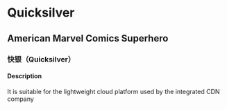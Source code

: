 # Quicksilver

## American Marvel Comics Superhero
### 快银（Quicksilver）

#### Description
It is suitable for the lightweight cloud platform used by the integrated CDN company
